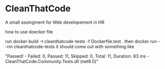 # CleanThatCode
A small assingment for Web developement in HR

how to use doecker file

run 
docker build -t cleanthatcode-tests -f Dockerfile.test .
then
docker run --rm cleanthatcode-tests
it should come out with something like

"Passed!  - Failed:     0, Passed:    11, Skipped:     0, Total:    11, Duration: 83 ms - CleanThatCode.Community.Tests.dll (net8.0)"
